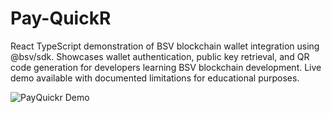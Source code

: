 # Pay-QuickR

React TypeScript demonstration of BSV blockchain wallet integration using @bsv/sdk. Showcases wallet authentication, public key retrieval, and QR code generation for developers learning BSV blockchain development. Live demo available with documented limitations for educational purposes.

![PayQuickr Demo](https://x.com/deggen/status/1971300299068281172)
